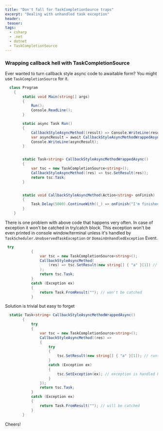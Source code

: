 ```yaml
---
title: "Don't fall for TaskCompletionSource traps"
excerpt: "Dealing with unhandled task exception"
header:
 teaser:
tags: 
  - csharp
  - .net
  - dotnet
  - TaskCompletionSource
---
```


### Wrapping callback hell with TaskCompletionSource

Ever wanted to turn callback style async code to awaitable form?
You might use `TaskCompletionSource` for it.

```csharp
  class Program
    {
        static void Main(string[] args)
        {
            Run();
            Console.ReadLine();
        }

        static async Task Run()
        {
            CallbackStyleAsyncMethod((result) => Console.WriteLine(result)); // callback style
            var asyncResult = await CallbackStyleAsyncMethodWrappedAsync(); // async/await style
            Console.WriteLine(asyncResult);
        }


        static Task<string> CallbackStyleAsyncMethodWrappedAsync()
        {
            var tsc = new TaskCompletionSource<string>();
            CallbackStyleAsyncMethod((res) => tsc.SetResult(res));
            return tsc.Task;
        }


        static void CallbackStyleAsyncMethod(Action<string> onFinish)
        {
            Task.Delay(5000).ContinueWith((_) => onFinish("I'm finished"));
        }
    }
```

There is one problem with above code that happens very often.
In case of exception it won't be catched in try/catch block. 
This exception won't be even printed in console window/terminal unless it's handled by `TaskScheduler.UnobservedTaskException`  or `DomainUnhandledException` Event.

```csharp
 try
            {
                var tsc = new TaskCompletionSource<string>();
                CallbackStyleAsyncMethod(
                    (res) => tsc.SetResult(new string[] { "a" }[1]) // runtime exception
                ); 
                return tsc.Task;
            }
            catch (Exception ex)
            {
                return Task.FromResult(""); // won't be catched
            }
```

Solution is trivial but easy to forget

```csharp
  static Task<string> CallbackStyleAsyncMethodWrappedAsync()
        {
            try
            {
                var tsc = new TaskCompletionSource<string>();
                CallbackStyleAsyncMethod((res) =>
                {
                    try
                    {
                        tsc.SetResult(new string[] { "a" }[1]); // runtime exception
                    }
                    catch (Exception ex)
                    {
                        tsc.SetException(ex); // exception is handled here
                    }
                });
                return tsc.Task;
            }
            catch (Exception ex)
            {
                return Task.FromResult(""); // will be catched
            }
        }
```

Cheers!
